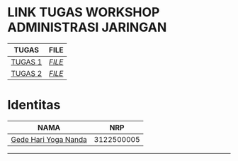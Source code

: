 # LINK TUGAS WORKSHOP ADMINISTRASI JARINGAN
| TUGAS | FILE |
| ------| -----|
| [TUGAS 1](https://github.com/gedehariyogananda/SysAdmin-3122500005/blob/main/tugas1.md) |  _[FILE](https://github.com/gedehariyogananda/SysAdmin-3122500005/blob/main/tugas1.md)_ |
| [TUGAS 2](https://github.com/gedehariyogananda/SysAdmin-3122500005/blob/main/tugas2.md) |  _[FILE](https://github.com/gedehariyogananda/SysAdmin-3122500005/blob/main/tugas2.md)_ |

# Identitas

| NAMA | NRP |
| ---- | --- |
| [Gede Hari Yoga Nanda](https://github.com/gedehariyogananda)| 3122500005 |

-------
